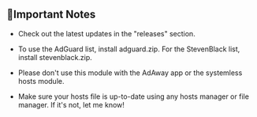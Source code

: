 ## 📝Important Notes

- Check out the latest updates in the "releases" section.

- To use the AdGuard list, install adguard.zip. For the StevenBlack list, install stevenblack.zip.

- Please don't use this module with the AdAway app or the systemless hosts module.

- Make sure your hosts file is up-to-date using any hosts manager or file manager. If it's not, let me know!
